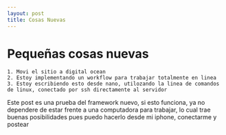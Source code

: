 ```yaml
---
layout: post
title: Cosas Nuevas
---
```


# Pequeñas cosas nuevas


	1. Movi el sitio a digital ocean
	2. Estoy implementando un workflow para trabajar totalmente en linea
	3. Estoy escribiendo esto desde nano, utilozando la linea de comandos de linux, conectado por ssh directamente al servidor

Este post es una prueba del framework nuevo, si esto funciona, ya no dependere de estar frente a una computadora para trabajar, lo cual trae buenas posibilidades pues puedo hacerlo desde mi iphone, conectarme y postear
 
